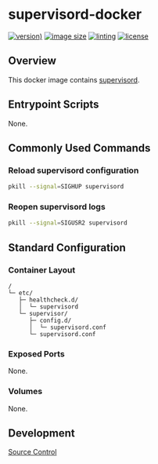 # supervisord-docker

[![version)](https://img.shields.io/docker/v/crashvb/supervisord/latest)](https://hub.docker.com/repository/docker/crashvb/supervisord)
[![image size](https://img.shields.io/docker/image-size/crashvb/supervisord/latest)](https://hub.docker.com/repository/docker/crashvb/supervisord)
[![linting](https://img.shields.io/badge/linting-hadolint-yellow)](https://github.com/hadolint/hadolint)
[![license](https://img.shields.io/github/license/crashvb/supervisord-docker.svg)](https://github.com/crashvb/supervisord-docker/blob/master/LICENSE.md)

## Overview

This docker image contains [supervisord](https://supervisord.org/).

## Entrypoint Scripts

None.

## Commonly Used Commands

### Reload supervisord configuration

```bash
pkill --signal=SIGHUP supervisord
```

### Reopen supervisord logs

```bash
pkill --signal=SIGUSR2 supervisord
```

## Standard Configuration

### Container Layout

```
/
└─ etc/
   ├─ healthcheck.d/
   │  └─ supervisord
   └─ supervisor/
      ├─ config.d/
      │  └─ supervisord.conf
      └─ supervisord.conf
```

### Exposed Ports

None.

### Volumes

None.

## Development

[Source Control](https://github.com/crashvb/supervisord-docker)

